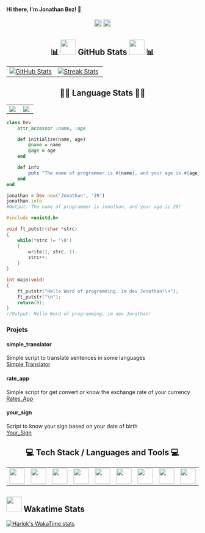 #### Hi there, I'm Jonathan Bez! 👋 
<div align="center">
  
  <img height="20" src="https://wakatime.com/badge/user/1660ecce-b966-4a28-8c5f-ae0c1eec3a0c.svg"/>
<img height="20" src="https://komarev.com/ghpvc/?username=Jonathanbez"/>
</div>


<h2 align="center">📊 <img src="https://github.githubassets.com/assets/mona-loading-dark-7701a7b97370.gif" width="40" height="40" /> GitHub Stats <img src="https://github.githubassets.com/assets/mona-loading-dark-7701a7b97370.gif" width="40" height="40" /> 📊</h2>

<table width="100%">
  <tr>
    <td width="50%">
        <a href="https://github.com/Jonathanbez">
          <img align="center" src="https://github-readme-stats-sigma-five.vercel.app/api?username=Jonathanbez&theme=great-gatsby&hide_border=false&include_all_commits=true&count_private=true&show_icons=true" alt="GitHub Stats" />
        </a>
      </td>
    <td width="50%">
        <a href="https://github.com/Jonathanbez">
          <img align="center" src="https://github-readme-streak-stats-seven-psi.vercel.app?user=Jonathanbez&theme=great-gatsby" alt="Streak Stats" />
        </a>
    </td>
  </tr>
</table>
<h2 align="center">🧑‍💻 Language Stats 🧑‍💻</h2>

<table width="100%" align="center">
  </tr>
  <tr>
    <td width="45%"  align="center">
        <a href="https://github.com/Jonathanbez">
          <img align="center" src="https://github-readme-stats.vercel.app/api/top-langs/?username=Jonathanbez&layout=compact&theme=great-gatsby&langs_count=10" />
        </a>
    </td>
    <td width="55%"  align="center">
        <a href="https://github.com/Jonathanbez">
          <img align="center" src="https://github-readme-stats.vercel.app/api/wakatime?username=Jonathanbez&layout=compact&theme=great-gatsby&langs_count=10" />
        </a>
      </td>
  </tr>
</table>

```ruby
class Dev
    attr_accessor :name, :age

    def initialize(name, age)
        @name = name
        @age = age
    end

    def info
        puts "The name of programmer is #{name}, and your age is #{age}!"
    end
end

jonathan = Dev.new('Jonathan', '29')
jonathan.info
#Output: The name of programmer is Jonathan, and your age is 29!
```
```c
#include <unistd.h>

void ft_putstr(char *strc)
{
	while(*strc != '\0')
	{
		write(1, strc, 1);
		strc++;
	}
}

int main(void)
{
	ft_putstr("Hello Word of programming, im dev Jonathan!\n");
	ft_putstr("\n");
	return(0);
}
//Output: Hello Word of programming, im dev Jonathan!
```
### Projets

#### simple_translator
Simple script to translate sentences in some languages   
[Simple Translator](https://github.com/Jonathanbez/simple_translator)

#### rate_app 
Simple script for get convert or know the exchange rate of your currency  
[Rates_App](https://github.com/Jonathanbez/rates_app)

#### your_sign
Script to know your sign based on your date of birth  
[Your_Sign](https://github.com/Jonathanbez/ruby_course_onebitcode/blob/master/projects/your_sign.rb)

<h2 align="center">💻 Tech Stack / Languages and Tools 💻</h2>


<table width="100%" align="center">
  <tr>
    <td align="center">
        <img height="40" align="center" src="https://upload.wikimedia.org/wikipedia/commons/1/19/C_Logo.png" />
    </td>
    <td align="center">
        <img height="40" align="center" src="https://upload.wikimedia.org/wikipedia/commons/1/18/ISO_C%2B%2B_Logo.svg" />
    </td>
    <td align="center">
        <img height="40" align="center" src="https://upload.wikimedia.org/wikipedia/commons/7/73/Ruby_logo.svg" />
    </td>
    <td align="center">
        <img height="40" align="center" src="https://upload.wikimedia.org/wikipedia/commons/c/c3/Ruby_on_Rails_logo.svg" />
    </td>
	<td align="center">
        <img height="40" align="center" src="https://upload.wikimedia.org/wikipedia/commons/thumb/c/c3/Python-logo-notext.svg/1869px-Python-logo-notext.svg.png" />
    </td>
        <td align="center">
        <img height="40" align="center" src="https://upload.wikimedia.org/wikipedia/commons/9/94/Ubuntu_logoib.svg" />
    </td>
    <td align="center">
        <img height="40" align="center" src="https://upload.wikimedia.org/wikipedia/commons/8/82/Gnu-bash-logo.svg" />
      <td align="center">
        <img height="40" align="center" src="https://upload.wikimedia.org/wikipedia/commons/1/1e/Oh_My_Zsh_logo.png" />
    </td>
    </td>
	<td aligh="center">
	<img height="40" aligh="center" src="https://upload.wikimedia.org/wikipedia/commons/9/9f/Vimlogo.svg" />
    </td>
    <td align="center">
        <img height="40" align="center" src="https://upload.wikimedia.org/wikipedia/commons/e/e0/Git-logo.svg" />
    </td>
    <td align="center">
        <img height="40" align="center" src="https://upload.wikimedia.org/wikipedia/commons/c/c2/GitHub_Invertocat_Logo.svg" />    
    </td>
  </tr>
</table>   
          
## <img src="https://wakatime.com/safari-pinned-tab.svg" width="40" height="40" /> Wakatime Stats
[![Harlok's WakaTime stats](https://github-readme-stats.vercel.app/api/wakatime?username=Jonathanbez&theme=great-gatsby)](https://github.com/anuraghazra/github-readme-stats)

<!--
**Jonathanbez/Jonathanbez** is a ✨ _special_ ✨ repository because its `README.md` (this file) appears on your GitHub profile.

Here are some ideas to get you started:

- 🔭 I’m currently working on ...
- 🌱 I’m currently learning ...
- 👯 I’m looking to collaborate on ...
- 🤔 I’m looking for help with ...
- 💬 Ask me about ...
- 📫 How to reach me: ...
- 😄 Pronouns: ...
- ⚡ Fun fact: ...
-->
